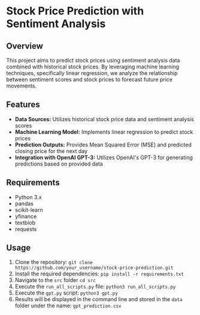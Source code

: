 # Stock Price Prediction with Sentiment Analysis

## Overview
This project aims to predict stock prices using sentiment analysis data combined with historical stock prices. By leveraging machine learning techniques, specifically linear regression, we analyze the relationship between sentiment scores and stock prices to forecast future price movements.

## Features
- **Data Sources:** Utilizes historical stock price data and sentiment analysis scores
- **Machine Learning Model:** Implements linear regression to predict stock prices
- **Prediction Outputs:** Provides Mean Squared Error (MSE) and predicted closing price for the next day
- **Integration with OpenAI GPT-3:** Utilizes OpenAI's GPT-3 for generating predictions based on provided data

## Requirements
- Python 3.x
- pandas
- scikit-learn
- yfinance
- textblob
- requests

## Usage
1. Clone the repository: `git clone https://github.com/your_username/stock-price-prediction.git`
2. Install the required dependencies: `pip install -r requirements.txt`
3. Navigate to the `src` folder `cd src`
4. Execute the `run_all_scripts.py` file: `python3 run_all_scripts.py`
5. Execute the `gpt.py` script: `python3 gpt.py`
6. Results will be displayed in the command line and stored in the `data` folder under the name: `gpt_prediction.csv`


